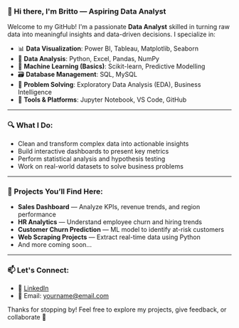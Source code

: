 ### 👋 Hi there, I'm Britto — Aspiring Data Analyst

Welcome to my GitHub! I'm a passionate **Data Analyst** skilled in turning raw data into meaningful insights and data-driven decisions. I specialize in:

- 📊 **Data Visualization**: Power BI, Tableau, Matplotlib, Seaborn  
- 🧮 **Data Analysis**: Python, Excel, Pandas, NumPy  
- 🧠 **Machine Learning (Basics)**: Scikit-learn, Predictive Modelling  
- 🗃️ **Database Management**: SQL, MySQL  
- 🔎 **Problem Solving**: Exploratory Data Analysis (EDA), Business Intelligence  
- 🧰 **Tools & Platforms**: Jupyter Notebook, VS Code, GitHub

---

### 🔍 What I Do:
- Clean and transform complex data into actionable insights  
- Build interactive dashboards to present key metrics  
- Perform statistical analysis and hypothesis testing  
- Work on real-world datasets to solve business problems

---

### 📁 Projects You’ll Find Here:
- **Sales Dashboard** — Analyze KPIs, revenue trends, and region performance  
- **HR Analytics** — Understand employee churn and hiring trends  
- **Customer Churn Prediction** — ML model to identify at-risk customers  
- **Web Scraping Projects** — Extract real-time data using Python  
- And more coming soon...

---

### 📫 Let's Connect:
- 💼 [LinkedIn](https://www.linkedin.com/in/your-profile)  
- 📧 Email: yourname@email.com

Thanks for stopping by! Feel free to explore my projects, give feedback, or collaborate 🤝  
